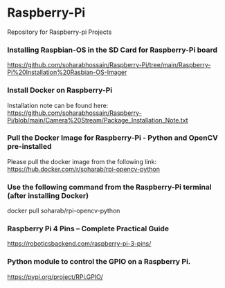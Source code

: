 # Raspberry-Pi
Repository for Raspberry-pi Projects


### Installing Raspbian-OS in the SD Card for Raspberry-Pi board
https://github.com/soharabhossain/Raspberry-Pi/tree/main/Raspberry-Pi%20Installation%20Rasbian-OS-Imager


### Install Docker on Raspberry-Pi
Installation note can be found here:
https://github.com/soharabhossain/Raspberry-Pi/blob/main/Camera%20Stream/Package_Installation_Note.txt


### Pull the Docker Image for Raspberry-Pi - Python and OpenCV pre-installed
Please pull the docker image from the following link:
https://hub.docker.com/r/soharab/rpi-opencv-python


### Use the following command from the Raspberry-Pi terminal (after installing Docker)
docker pull soharab/rpi-opencv-python


### Raspberry Pi 4 Pins – Complete Practical Guide 
https://roboticsbackend.com/raspberry-pi-3-pins/

### Python module to control the GPIO on a Raspberry Pi.
https://pypi.org/project/RPi.GPIO/



